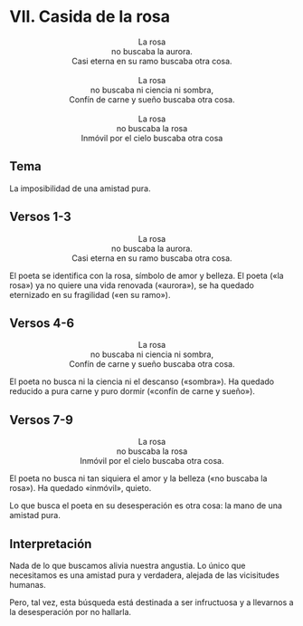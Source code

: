 # VII. Casida de la rosa

<p align="center">
La rosa<br />
no buscaba la aurora.<br />
Casi eterna en su ramo buscaba otra cosa.<br />
<br />
La rosa<br />
no buscaba ni ciencia ni sombra,<br />
Confín de carne y sueño buscaba otra cosa.<br />
<br />
La rosa<br />
no buscaba la rosa<br />
Inmóvil por el cielo buscaba otra cosa
</p>

## Tema

La imposibilidad de una amistad pura.

## Versos 1-3

<p align="center">
La rosa<br />
no buscaba la aurora.<br />
Casi eterna en su ramo buscaba otra cosa.<br />
</p>

El poeta se identifica con la rosa, símbolo de amor y belleza. El poeta («la rosa») ya no quiere una vida renovada («aurora»), se ha quedado eternizado en su fragilidad («en su ramo»).

## Versos 4-6

<p align="center">
La rosa<br />
no buscaba ni ciencia ni sombra,<br />
Confín de carne y sueño buscaba otra cosa.<br />
</p>

El poeta no busca ni la ciencia ni el descanso («sombra»). Ha quedado reducido a pura carne y puro dormir («confín de carne y sueño»).

## Versos 7-9

<p align="center">
La rosa<br />
no buscaba la rosa<br />
Inmóvil por el cielo buscaba otra cosa.
</p>

El poeta no busca ni tan siquiera el amor y la belleza («no buscaba la rosa»). Ha quedado «inmóvil», quieto.

Lo que busca el poeta en su desesperación es otra cosa: la mano de una amistad pura.

## Interpretación

Nada de lo que buscamos alivia nuestra angustia. Lo único que necesitamos es una amistad pura y verdadera, alejada de las vicisitudes humanas.

Pero, tal vez, esta búsqueda está destinada a ser infructuosa y a llevarnos a la desesperación por no hallarla.